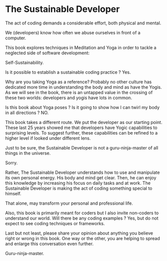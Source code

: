 # The Sustainable Developer

The act of coding demands a considerable effort, both physical and mental. 

We (developers) know how often we abuse ourselves in front of a computer. 

This book explores techniques in Meditation and Yoga in order to tackle a neglected side of software development: 

Self-Sustainability. 

Is it possible to establish a sustainable coding practice ? Yes. 

Why are you taking Yoga as a reference? Probably no other culture has dedicated more time in understanding the body and mind as have the Yogis. As we will see in the book, there is an untapped value in the crossing of these two worlds: developers and yogis have lots in common. 

Is this book about Yoga poses ? Is it going to show how I can twirl my body in all directions ? NO. 

This book takes a different route. We put the developer as our starting point. These last 25 years showed me that developers have Yogic capabilities to surprising levels. To suggest further, these capabilities can be refined to a higher level if looked under different lens.

Just to be sure, the Sustainable Developer is not a guru-ninja-master of all things in the universe. 

Sorry. 
 
Rather, The Sustainable Developer understands how to use and manipulate its own personal energy. His body and mind get clear. Then, he can enjoy this knowledge by increasing his focus on daily tasks and at work. The Sustainable Developer is making the act of coding something special to himself.  

That alone, may transform your personal and professional life.    

Also, this book is primarily meant for coders but I also invite non-coders to understand our world. Will there be any coding examples ? Yes, but do not expect to see coding techniques or frameworks.  

Last but not least, please share your opinion about anything you believe right or wrong in this book. One way or the other, you are helping to spread and enlarge this conversation even further. 

Guru-ninja-master.